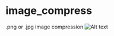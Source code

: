 # image_compress
.png or .jpg image compression
![Alt text](https://visitor-badge-2.chenbinghao.repl.co/badge?page_id=image_compress)
